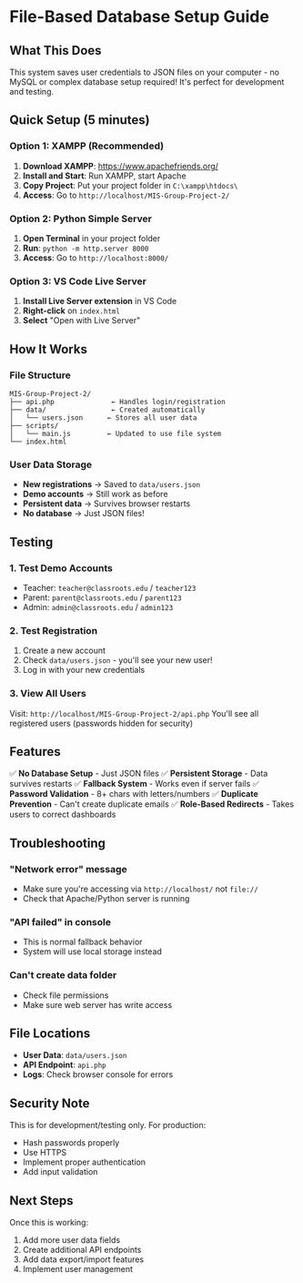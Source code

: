 # File-Based Database Setup Guide

## What This Does

This system saves user credentials to JSON files on your computer - no MySQL or complex database setup required! It's perfect for development and testing.

## Quick Setup (5 minutes)

### Option 1: XAMPP (Recommended)
1. **Download XAMPP**: https://www.apachefriends.org/
2. **Install and Start**: Run XAMPP, start Apache
3. **Copy Project**: Put your project folder in `C:\xampp\htdocs\`
4. **Access**: Go to `http://localhost/MIS-Group-Project-2/`

### Option 2: Python Simple Server
1. **Open Terminal** in your project folder
2. **Run**: `python -m http.server 8000`
3. **Access**: Go to `http://localhost:8000/`

### Option 3: VS Code Live Server
1. **Install Live Server extension** in VS Code
2. **Right-click** on `index.html`
3. **Select** "Open with Live Server"

## How It Works

### File Structure
```
MIS-Group-Project-2/
├── api.php              ← Handles login/registration
├── data/                ← Created automatically
│   └── users.json      ← Stores all user data
├── scripts/
│   └── main.js         ← Updated to use file system
└── index.html
```

### User Data Storage
- **New registrations** → Saved to `data/users.json`
- **Demo accounts** → Still work as before
- **Persistent data** → Survives browser restarts
- **No database** → Just JSON files!

## Testing

### 1. Test Demo Accounts
- Teacher: `teacher@classroots.edu` / `teacher123`
- Parent: `parent@classroots.edu` / `parent123`
- Admin: `admin@classroots.edu` / `admin123`

### 2. Test Registration
1. Create a new account
2. Check `data/users.json` - you'll see your new user!
3. Log in with your new credentials

### 3. View All Users
Visit: `http://localhost/MIS-Group-Project-2/api.php`
You'll see all registered users (passwords hidden for security)

## Features

✅ **No Database Setup** - Just JSON files
✅ **Persistent Storage** - Data survives restarts
✅ **Fallback System** - Works even if server fails
✅ **Password Validation** - 8+ chars with letters/numbers
✅ **Duplicate Prevention** - Can't create duplicate emails
✅ **Role-Based Redirects** - Takes users to correct dashboards

## Troubleshooting

### "Network error" message
- Make sure you're accessing via `http://localhost/` not `file://`
- Check that Apache/Python server is running

### "API failed" in console
- This is normal fallback behavior
- System will use local storage instead

### Can't create data folder
- Check file permissions
- Make sure web server has write access

## File Locations

- **User Data**: `data/users.json`
- **API Endpoint**: `api.php`
- **Logs**: Check browser console for errors

## Security Note

This is for development/testing only. For production:
- Hash passwords properly
- Use HTTPS
- Implement proper authentication
- Add input validation

## Next Steps

Once this is working:
1. Add more user data fields
2. Create additional API endpoints
3. Add data export/import features
4. Implement user management
